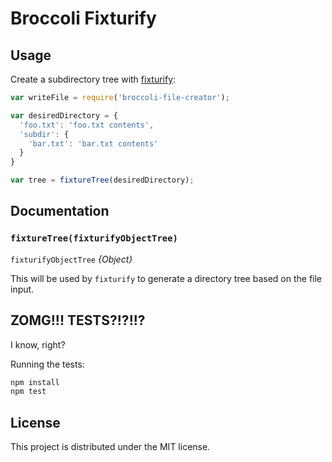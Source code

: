 # Broccoli Fixturify

## Usage

Create a subdirectory tree with [fixturify](https://github.com/joliss/node-fixturify):

```javascript
var writeFile = require('broccoli-file-creator');

var desiredDirectory = {
  'foo.txt': 'foo.txt contents',
  'subdir': {
    'bar.txt': 'bar.txt contents'
  }
}

var tree = fixtureTree(desiredDirectory);
```

## Documentation

### `fixtureTree(fixturifyObjectTree)`

`fixturifyObjectTree` *{Object}*

This will be used by `fixturify` to generate a directory tree based on the file input.

## ZOMG!!! TESTS?!?!!?

I know, right?

Running the tests:

```javascript
npm install
npm test
```

## License

This project is distributed under the MIT license.
